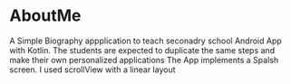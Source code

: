 # AboutMe
A Simple Biography appplication to teach seconadry school Android App with Kotlin. The students are expected to duplicate the same steps and make their own personalized applications
The App implements a Spalsh screen. I used scrollView with a linear layout
